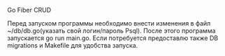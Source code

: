 Go Fiber CRUD

Перед запуском программы необходимо внести изменения в файл ~/db/db.go(указать свой логин/пароль Psql). После этого программа запускается go run main.go. Если потребуется предоставлю также DB migrations и Makefile для удобства запуска.
